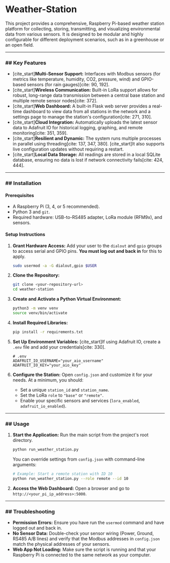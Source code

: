 # Weather-Station

This project provides a comprehensive, Raspberry Pi-based weather station platform for collecting, storing, transmitting, and visualizing environmental data from various sensors. It is designed to be modular and highly configurable for different deployment scenarios, such as in a greenhouse or an open field.

---

### ## Key Features

-   [cite_start]**Multi-Sensor Support:** Interfaces with Modbus sensors (for metrics like temperature, humidity, CO2, pressure, wind) and GPIO-based sensors (for rain gauges)[cite: 90, 192].
-   [cite_start]**Wireless Communication:** Built-in LoRa support allows for robust, long-range data transmission between a central base station and multiple remote sensor nodes[cite: 372].
-   [cite_start]**Web Dashboard:** A built-in Flask web server provides a real-time dashboard to view data from all stations in the network and a settings page to manage the station's configuration[cite: 271, 310].
-   [cite_start]**Cloud Integration:** Automatically uploads the latest sensor data to Adafruit IO for historical logging, graphing, and remote monitoring[cite: 351, 359].
-   [cite_start]**Resilient and Dynamic:** The system runs multiple processes in parallel using threading[cite: 137, 347, 380]. [cite_start]It also supports live configuration updates without requiring a restart.
-   [cite_start]**Local Data Storage:** All readings are stored in a local SQLite database, ensuring no data is lost if network connectivity fails[cite: 424, 444].

---

### ## Installation

#### **Prerequisites**
-   A Raspberry Pi (3, 4, or 5 recommended).
-   Python 3 and `git`.
-   Required hardware: USB-to-RS485 adapter, LoRa module (RFM9x), and sensors.

#### **Setup Instructions**

1.  **Grant Hardware Access:**
    Add your user to the `dialout` and `gpio` groups to access serial and GPIO pins. **You must log out and back in** for this to apply.
    ```bash
    sudo usermod -a -G dialout,gpio $USER
    ```

2.  **Clone the Repository:**
    ```bash
    git clone <your-repository-url>
    cd weather-station
    ```

3.  **Create and Activate a Python Virtual Environment:**
    ```bash
    python3 -m venv venv
    source venv/bin/activate
    ```

4.  **Install Required Libraries:**
    ```bash
    pip install -r requirements.txt
    ```

5.  **Set Up Environment Variables:**
    [cite_start]If using Adafruit IO, create a `.env` file and add your credentials[cite: 330].
    ```
    # .env
    ADAFRUIT_IO_USERNAME="your_aio_username"
    ADAFRUIT_IO_KEY="your_aio_key"
    ```

6.  **Configure the Station:**
    Open `config.json` and customize it for your needs. At a minimum, you should:
    -   Set a unique `station_id` and `station_name`.
    -   Set the LoRa `role` to `"base"` or `"remote"`.
    -   Enable your specific sensors and services (`lora_enabled`, `adafruit_io_enabled`).

---

### ## Usage

1.  **Start the Application:**
    Run the main script from the project's root directory.
    ```bash
    python run_weather_station.py
    ```
    You can override settings from `config.json` with command-line arguments:
    ```bash
    # Example: Start a remote station with ID 10
    python run_weather_station.py --role remote --id 10
    ```

2.  **Access the Web Dashboard:**
    Open a browser and go to `http://<your_pi_ip_address>:5000`.

---

### ## Troubleshooting

-   **Permission Errors:** Ensure you have run the `usermod` command and have logged out and back in.
-   **No Sensor Data:** Double-check your sensor wiring (Power, Ground, RS485 A/B lines) and verify that the Modbus addresses in `config.json` match the physical addresses of your sensors.
-   **Web App Not Loading:** Make sure the script is running and that your Raspberry Pi is connected to the same network as your computer.